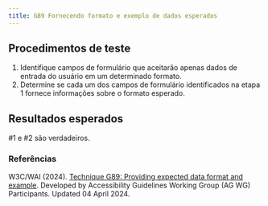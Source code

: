 ```yaml
---
title: G89 Fornecendo formato e exemplo de dados esperados
---
```


## Procedimentos de teste

1. Identifique campos de formulário que aceitarão apenas dados de entrada do usuário em um determinado formato.
2. Determine se cada um dos campos de formulário identificados na etapa 1 fornece informações sobre o formato esperado.

## Resultados esperados
#1 e #2 são verdadeiros.

### Referências

W3C/WAI (2024). [Technique G89: Providing expected data format and example](https://www.w3.org/WAI/WCAG22/Techniques/general/G89). Developed by Accessibility Guidelines Working Group (AG WG) Participants. Updated 04 April 2024.